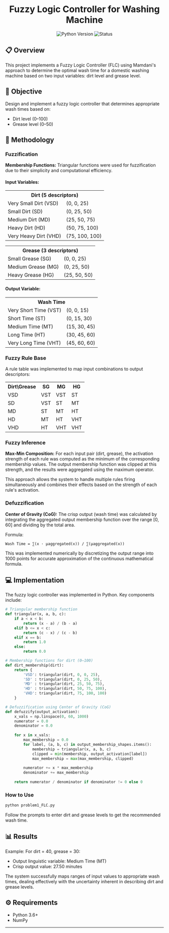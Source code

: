<h1 align="center">Fuzzy Logic Controller for Washing Machine</h1>

<p align="center">
  <img src="https://img.shields.io/badge/Python-3.6+-blue.svg" alt="Python Version">
  <img src="https://img.shields.io/badge/Status-Completed-brightgreen.svg" alt="Status">
</p>

<h2>📋 Overview</h2>

<p>
This project implements a Fuzzy Logic Controller (FLC) using Mamdani's approach to determine the optimal wash time for a domestic washing machine based on two input variables: dirt level and grease level.
</p>

<h2>🎯 Objective</h2>

<p>
Design and implement a fuzzy logic controller that determines appropriate wash times based on:
</p>
<ul>
  <li>Dirt level (0–100)</li>
  <li>Grease level (0–50)</li>
</ul>

<h2>🧠 Methodology</h2>

<h3>Fuzzification</h3>

<p><strong>Membership Functions:</strong> Triangular functions were used for fuzzification due to their simplicity and computational efficiency.</p>

<h4>Input Variables:</h4>

<table>
  <tr>
    <th colspan="2">Dirt (5 descriptors)</th>
  </tr>
  <tr>
    <td>Very Small Dirt (VSD)</td>
    <td>(0, 0, 25)</td>
  </tr>
  <tr>
    <td>Small Dirt (SD)</td>
    <td>(0, 25, 50)</td>
  </tr>
  <tr>
    <td>Medium Dirt (MD)</td>
    <td>(25, 50, 75)</td>
  </tr>
  <tr>
    <td>Heavy Dirt (HD)</td>
    <td>(50, 75, 100)</td>
  </tr>
  <tr>
    <td>Very Heavy Dirt (VHD)</td>
    <td>(75, 100, 100)</td>
  </tr>
</table>

<table>
  <tr>
    <th colspan="2">Grease (3 descriptors)</th>
  </tr>
  <tr>
    <td>Small Grease (SG)</td>
    <td>(0, 0, 25)</td>
  </tr>
  <tr>
    <td>Medium Grease (MG)</td>
    <td>(0, 25, 50)</td>
  </tr>
  <tr>
    <td>Heavy Grease (HG)</td>
    <td>(25, 50, 50)</td>
  </tr>
</table>

<h4>Output Variable:</h4>

<table>
  <tr>
    <th colspan="2">Wash Time</th>
  </tr>
  <tr>
    <td>Very Short Time (VST)</td>
    <td>(0, 0, 15)</td>
  </tr>
  <tr>
    <td>Short Time (ST)</td>
    <td>(0, 15, 30)</td>
  </tr>
  <tr>
    <td>Medium Time (MT)</td>
    <td>(15, 30, 45)</td>
  </tr>
  <tr>
    <td>Long Time (HT)</td>
    <td>(30, 45, 60)</td>
  </tr>
  <tr>
    <td>Very Long Time (VHT)</td>
    <td>(45, 60, 60)</td>
  </tr>
</table>

<h3>Fuzzy Rule Base</h3>

<p>A rule table was implemented to map input combinations to output descriptors:</p>

<table>
  <tr>
    <th>Dirt\Grease</th>
    <th>SG</th>
    <th>MG</th>
    <th>HG</th>
  </tr>
  <tr>
    <td>VSD</td>
    <td>VST</td>
    <td>VST</td>
    <td>ST</td>
  </tr>
  <tr>
    <td>SD</td>
    <td>VST</td>
    <td>ST</td>
    <td>MT</td>
  </tr>
  <tr>
    <td>MD</td>
    <td>ST</td>
    <td>MT</td>
    <td>HT</td>
  </tr>
  <tr>
    <td>HD</td>
    <td>MT</td>
    <td>HT</td>
    <td>VHT</td>
  </tr>
  <tr>
    <td>VHD</td>
    <td>HT</td>
    <td>VHT</td>
    <td>VHT</td>
  </tr>
</table>

<h3>Fuzzy Inference</h3>

<p><strong>Max-Min Composition:</strong> For each input pair (dirt, grease), the activation strength of each rule was computed as the minimum of the corresponding membership values. The output membership function was clipped at this strength, and the results were aggregated using the maximum operator.</p>

<p>This approach allows the system to handle multiple rules firing simultaneously and combines their effects based on the strength of each rule's activation.</p>

<h3>Defuzzification</h3>

<p><strong>Center of Gravity (CoG):</strong> The crisp output (wash time) was calculated by integrating the aggregated output membership function over the range [0, 60] and dividing by the total area.</p>

<p>Formula:</p>

```
Wash Time = ∑(x · μaggregated(x)) / ∑(μaggregated(x))
```

<p>This was implemented numerically by discretizing the output range into 1000 points for accurate approximation of the continuous mathematical formula.</p>

<h2>💻 Implementation</h2>

<p>The fuzzy logic controller was implemented in Python. Key components include:</p>

```python
# Triangular membership function
def triangular(x, a, b, c):
    if a < x < b:
        return (x - a) / (b - a)
    elif b <= x < c:
        return (c - x) / (c - b)
    elif x == b:
        return 1.0
    else:
        return 0.0

# Membership functions for dirt (0–100)
def dirt_membership(dirt):
    return {
        'VSD': triangular(dirt, 0, 0, 25),
        'SD' : triangular(dirt, 0, 25, 50),
        'MD' : triangular(dirt, 25, 50, 75),
        'HD' : triangular(dirt, 50, 75, 100),
        'VHD': triangular(dirt, 75, 100, 100)
    }

# Defuzzification using Center of Gravity (CoG)
def defuzzify(output_activation):
    x_vals = np.linspace(0, 60, 1000)
    numerator = 0.0
    denominator = 0.0
    
    for x in x_vals:
        max_membership = 0.0
        for label, (a, b, c) in output_membership_shapes.items():
            membership = triangular(x, a, b, c)
            clipped = min(membership, output_activation[label])
            max_membership = max(max_membership, clipped)
            
        numerator += x * max_membership
        denominator += max_membership
        
    return numerator / denominator if denominator != 0 else 0
```

<h3>How to Use</h3>

```python
python problem1_FLC.py
```

<p>Follow the prompts to enter dirt and grease levels to get the recommended wash time.</p>

<h2>📊 Results</h2>

<p>Example: For dirt = 40, grease = 30:</p>
<ul>
  <li>Output linguistic variable: Medium Time (MT)</li>
  <li>Crisp output value: 27.50 minutes</li>
</ul>

<p>The system successfully maps ranges of input values to appropriate wash times, dealing effectively with the uncertainty inherent in describing dirt and grease levels.</p>

<h2>⚙️ Requirements</h2>
<ul>
  <li>Python 3.6+</li>
  <li>NumPy</li>
</ul>

<hr>


